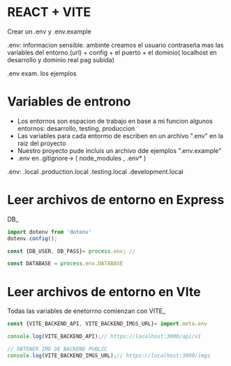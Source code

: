 # REACT + VITE

Crear un .env y .env.example 

.env: informacion sensible. ambinte 
 creamos el usuario contraseña mas las variables del entorno.(url) + config + el puerto + el dominio( localhost en desarrollo y dominio real pag subida)

.env exam. los ejemplos


# Variables de entrono 

- Los entornos son espacion de trabajo en base a mi funcion algunos entornos: desarrollo, testing, produccion
- Las variables para cada entormo de escriben en un archivo ".env" en la raiz del proyecto
- Nuestro proyecto pude incluis un archivo dde ejemplos ".env.example" 
- .env en .gitignore-> ( node_modules , .env* )

.env:
.local
.production.local
.testing.local
.development.local


# Leer archivos de entorno en Express
DB_
```js
import dotenv from 'dotenv'
dotenv.config();

const {DB_USER, DB_PASS}= process.env; // 

const DATABASE = process.env.DATABASE

```

# Leer archivos de entorno en VIte
Todas las variables de enetorrno comienzan con VITE_

```js
const {VITE_BACKEND_API, VITE_BACKEND_IMGS_URL}= import.meta.env

console.log(VITE_BACKEND_API);// https://localhost:3000/api/v1

// OBTENER IMG DE BACKEND PUBLIC
console.log(VITE_BACKEND_IMGS_URL);// https://localhost:3000/imgs


```

